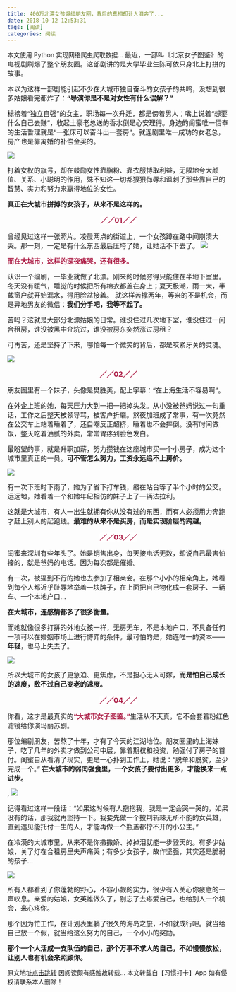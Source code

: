 ```yaml
---
title: 400万北漂女孩爆红朋友圈，背后的真相却让人泪奔了...
date: 2018-10-12 12:53:31
tags: [阅读]
categories: 阅读
---
```

本文使用 Python 实现网络爬虫爬取数据...
<span style="font-size: 15px;">最近，一部叫《北京女子图鉴》的电视剧刷爆了整个朋友圈。这部剧讲的是大学毕业生陈可依只身北上打拼的故事。</span>
<!-- more -->
<span style="font-size: 15px;">本以为这样一部剧能引起不少在大城市独自奋斗的女孩子的共鸣，没想到很多姑娘看完都炸了：<strong>“导演你是不是对女性有什么误解？”</strong></span>

<span style="font-size: 15px;">标榜着“独立自强”的女主，职场每一次升迁，都是傍着男人；嘴上说着“想要什么自己去赚”，收起土豪老总送的香水倒是心安理得。身边的闺蜜唯一信奉的生活哲理就是“一张床可以奋斗出一套房”。就连剧里唯一成功的女老总，房产也是靠离婚的补偿金买的。</span>

<span style="font-size: 15px;"><img class="" data-="" data-ratio="0.562037037037037" data-s="300,640" data-type="png" data-w="1080" src="http://oss.yoobingo.com/smalltarget/app/image/textEditor/2018-04-28/1524880125998.png" style="max-width:100%"/></span>

<span style="font-size: 15px;">打着女权的旗号，却在鼓励女性靠脂粉、靠衣服博取利益，无限地夸大颜值、关系、小聪明的作用，殊不知这一切都狠狠侮辱和讽刺了那些靠自己的智慧、实力和努力来赢得地位的女性。</span>

<strong><span style="font-size: 15px;">真正在大城市拼搏的女孩子，从来不是这样的。</span></strong>

<p style="white-space: normal;text-align: center;">
<strong style="max-width: 100%;font-size: 16px;color: rgb(171, 25, 66);background-color: rgb(255, 255, 255);border-radius: 5px;word-wrap: break-word !important;">／／01／／</strong>
</p>
<span style="font-size: 15px;">曾经见过这样一张照片。凌晨两点的街道上，一个女孩蹲在路中间崩溃大哭。那一刻，一定是有什么东西最后压垮了她，让她活不下去了。</span>
<span style="font-size: 15px;"><strong style="max-width: 100%;font-size: 16px;color: rgb(171, 25, 66);background-color: rgb(255, 255, 255);box-sizing: border-box !important;word-wrap: break-word !important;"><img class="" data-backh="376" data-backw="558" data-cropori="" data-cropx1="0" data-cropx2="600" data-cropy1="0" data-cropy2="405.3763440860215" data-ratio="0.675" data-s="300,640" data-src="https://mmbiz.qpic.cn/mmbiz_jpg/zKBwDdu8U8EAIKIAiaehicyQacAY7gtpI2xjeAyeFCKblZiblTJyYllbzYNn0yMLYU03tS9ibVJn5YdvfwAzRRdPIw/640?wx_fmt=jpeg" data-type="jpeg" data-w="600" src="http://oss.yoobingo.com/smalltarget/app/image/textEditor/2018-04-28/1524880182145.jpeg" style="max-width:100%"/></strong></span>

<strong><span style="font-size: 15px;color: rgb(171, 25, 66);">而在大城市，这样的深夜痛哭，还有很多。</span></strong>

<span style="font-size: 15px;">认识一个编剧，一毕业就做了北漂。刚来的时候穷得只能住在半地下室里。冬天没有暖气，睡觉的时候把所有棉衣都盖在身上；夏天极潮，雨一大，半截窗户就开始漏水，得用脸盆接着。
就这样苦撑两年，等来的不是机会，而是异地男友的微信：<strong>我们分手吧，我等不起了。</strong></span>

<span style="font-size: 15px;">苦吗？这就是大部分北漂姑娘的日常。谁没住过几次地下室，谁没住过一间合租房，谁没被黑中介坑过，谁没被房东突然涨过房租？</span>

<span style="font-size: 15px;">可再苦，还是坚持了下来，哪怕每一个微笑的背后，都是咬紧牙关的灵魂。</span>

<span style="font-size: 15px;"><img class="" data-="" data-backh="375" data-backw="558" data-copyright="0" data-ratio="0.6708860759493671" data-s="300,640" data-type="png" data-w="948" src="http://oss.yoobingo.com/smalltarget/app/image/textEditor/2018-04-28/1524880126298.png" style="max-width:100%"/></span>

<p style="white-space: normal;text-align: center;">
<strong style="max-width: 100%;font-size: 16px;color: rgb(171, 25, 66);background-color: rgb(255, 255, 255);border-radius: 5px;word-wrap: break-word !important;">／／02／／</strong>
</p>

<span style="font-size: 15px;">朋友圈里有一个妹子，头像是樊胜美，配上字幕：“在上海生活不容易啊”。</span>


<span style="font-size: 15px;">在外企上班的她，每天压力大到一把一把掉头发。从小没被爸妈说过一句重话，工作之后整天被领导骂，被客户折磨。熬夜加班成了</span><span style="font-size: 15px;">常事</span><span style="font-size: 15px;">，有一次竟然在公交车上站着睡着了，还自嘲反正超挤，睡着也不会摔倒。没有时间做饭，整天吃着油腻的外卖，常常胃疼到脸色发白。</span>

<span style="font-size: 15px;">最盼望的事，就是升职加薪，努力攒钱在这座城市买一个小房子，成为这个城市里真正的一员。<strong>可不管怎么努力，工资永远追不上房价。</strong></span>

<span style="font-size: 15px;"><img class="" data-="" data-backh="413" data-backw="558" data-copyright="0" data-ratio="0.7389473684210527" data-s="300,640" data-type="png" data-w="950" src="http://oss.yoobingo.com/smalltarget/app/image/textEditor/2018-04-28/1524880126338.png" style="max-width:100%"/></span>

<span style="font-size: 15px;">有一次下班时下雨了，她为了省下打车钱，缩在站台等了半个小时的公交。远远地，她看着一个和她年纪相仿的妹子上了一辆法拉利。</span>

<span style="font-size: 15px;">这就是大城市，有人一出生就拥有你从没有过的东西，而有人必须用力奔跑才赶上别人的起跑线。<strong>最难的从来不是买房，而是实现阶层的跨越。</strong></span>

<p style="white-space: normal;text-align: center;">
<strong style="max-width: 100%;font-size: 16px;color: rgb(171, 25, 66);background-color: rgb(255, 255, 255);border-radius: 5px;word-wrap: break-word !important;">／／03／／</strong>
</p>

<span style="font-size: 15px;">闺蜜来深圳有些年头了。她是销售出身，每天接电话无数，却说自己最害怕接的，就是爸妈的电话。因为每次都是催婚。</span>

<span style="font-size: 15px;">有一次，被逼到不行的她也去参加了相亲会。在那个小小的相亲角上，她看到每个人都近乎耻辱地举着一块牌子，在上面把自己物化成一套房子、一辆车、一个本地户口...</span>

<strong><span style="font-size: 15px;">在大城市，连感情都多了很多衡量。</span></strong>

<span style="font-size: 15px;">而她就像很多打拼的外地女孩一样，无房无车，不是本地户口，不具备任何一项可以在婚姻市场上进行博弈的条件。</span><span style="font-size: 15px;">最可怕的是，她连唯一的资本——<strong>年轻</strong>，也马上失去了。</span>

<img class="" data-="" data-copyright="0" data-ratio="0.6588983050847458" data-s="300,640" data-type="png" data-w="944" src="http://oss.yoobingo.com/smalltarget/app/image/textEditor/2018-04-28/1524880126400.png" style="max-width:100%"/>

<span style="font-size: 15px;">所以大城市的女孩子更急迫、更焦虑，不是担心无人可嫁，<strong>而是怕自己成长的速度，敌不过自己变老的速度。</strong></span>

<p style="white-space: normal;text-align: center;">
<strong style="max-width: 100%;font-size: 16px;color: rgb(171, 25, 66);background-color: rgb(255, 255, 255);border-radius: 5px;word-wrap: break-word !important;">／／04／／</strong>
</p>
<span style="font-size: 15px;">你看，这才是最真实的</span><span style="font-size: 15px;color: rgb(171, 25, 66);"><strong>“大城市女子图鉴。”</strong></span><span style="font-size: 15px;">生活从不天真，它不会套着粉红色滤镜给你演玛丽苏剧。</span>

 <span style="font-size: 15px;">那位编剧朋友，苦熬了十年，才有了今天的江湖地位。朋友圈里的上海妹子，吃了几年的外卖才做到公司中层，靠着期权和投资，勉强付了房子的首付。闺蜜自从看清了现实，更是一心扑到工作上，她说：“脱单和脱贫，至少完成一个。”</span>
<strong><span style="font-size: 15px;">在大城市的弱肉强食里，一个女孩子要付出更多，</span><span style="font-size: 15px;">才能换来一点进步。</span></strong>

, <strong><span style="font-size: 15px;"><img class="" data-="" data-backh="365" data-backw="558" data-copyright="0" data-ratio="0.6526315789473685" data-s="300,640" data-type="png" data-w="950" src="http://oss.yoobingo.com/smalltarget/app/image/textEditor/2018-04-28/1524880126460.png" style="max-width:100%"/></span></strong>

<span style="font-size: 15px;">记得看过这样一段话：“如果这时候有人抱抱我，我是一定会哭一哭的，如果没有的话，那我就再坚持一下。我要先做一个披荆斩棘无所不能的女英雄，直到遇见能托付一生的人，才能再做一个瓶盖都拧不开的小公主。”</span>

<span style="font-size: 15px;">在冷漠的大城市里，从来不是你撒撒娇、掉掉泪就能一步登天的。有多少姑娘，关了灯在合租房里失声痛哭；有多少女孩子，故作坚强，其实还是脆弱的孩子...</span>

<span style="font-size: 15px;"><strong style="white-space: normal;"><span style="font-size: 15px;"><img class="" data-="" data-backh="355" data-backw="558" data-copyright="0" data-ratio="0.6363636363636364" data-s="300,640" data-type="png" data-w="946" src="http://oss.yoobingo.com/smalltarget/app/image/textEditor/2018-04-28/1524880126512.png" style="max-width:100%"/></span></strong></span>

<span style="font-size: 15px;">所有人都看到了你蓬勃的野心，不容小觑的实力，很少有人关心你疲惫的一声叹息。</span><span style="font-size: 15px;">亲爱的姑娘，女英雄做久了，别忘了去疼爱自己，也给别人一个机会，来心疼你。</span>

<span style="font-size: 15px;">那个因为忙工作，在计划表里躺了很久的海岛之旅，不如就成行吧。就当给自己放一个假，就当给这么努力的自己，一个小小的奖励。</span>

<strong><span style="font-size: 15px;">那个一个人活成一支队伍的自己，那个万事不求人的自己，不如慢慢放松，让别人也有机会来照顾你。</span></strong>

原文地址[点击跳转](http://apis.yoobingo.com/v2/periphery/selectInformationInfo?device=0&infoId=485&packageName=com.dmubiao.xgdk&sign=E1CFA74B6EAD6C5657A1678EAB93C545)
因阅读颇有感触故转载...
本文转载自【习惯打卡】App 如有侵权请联系本人删除！